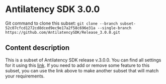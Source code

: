 # Antilatency SDK 3.0.0

Git command to clone this subset: `git clone --branch subset-52c07cfcd1272cd8dced9ec9e17a2f58c696e31a --single-branch https://github.com/AntilatencySDK/Release_3.0.0.git`

## Content description

This is a subset of Antilatency SDK release v.3.0.0. You can find all settings for it using this [link](https://developers.antilatency.com/Sdk/Configurator_en.html#{"Language":"CPlusPlus","Libraries":{"AltEnvironmentHorizontalGrid":true,"AltEnvironmentPillars":true,"AltEnvironmentSelector":true,"AltTracking":true,"Bracer":true,"DeviceNetwork":true,"HardwareExtensionInterface":true,"RadioMetrics":true,"StorageClient":true,"TrackingAlignment":true},"OS":{"Android":{"aar":true},"WinRT":{"arm64-v8a":true,"armeabi-v7a":true,"x64":true},"Windows":{"x64":false,"x86":false}},"Release":"3.0.0","Target":"Native","TargetSettings":{"Exceptions":true,"MathTypes":"Default"}}). If you need to add or remove some feature to this subset, you can use the link above to make another subset that will match your requirements.
